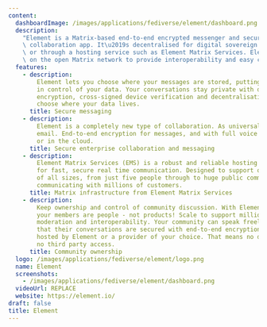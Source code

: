 ```yaml
---
content:
  dashboardImage: /images/applications/fediverse/element/dashboard.png
  description:
    "Element is a Matrix-based end-to-end encrypted messenger and secure\
    \ collaboration app. It\u2019s decentralised for digital sovereign self-hosting,\
    \ or through a hosting service such as Element Matrix Services. Element operates\
    \ on the open Matrix network to provide interoperability and easy connections."
  features:
    - description:
        Element lets you choose where your messages are stored, putting you
        in control of your data. Your conversations stay private with default end-to-end
        encryption, cross-signed device verification and decentralisation to let you
        choose where your data lives.
      title: Secure messaging
    - description:
        Element is a completely new type of collaboration. As universal as
        email. End-to-end encryption for messages, and with full voice and video. On-premise
        or in the cloud.
      title: Secure enterprise collaboration and messaging
    - description:
        Element Matrix Services (EMS) is a robust and reliable hosting service
        for fast, secure real time communication. Designed to support organisations
        of all sizes, from just five people through to huge public communities and companies
        communicating with millions of customers.
      title: Matrix infrastructure from Element Matrix Services
    - description:
        Keep ownership and control of community discussion. With Element,
        your members are people - not products! Scale to support millions, with powerful
        moderation and interoperability. Your community can speak freely in the knowledge
        that their conversations are secured with end-to-end encryption; be that on-premise,
        hosted by Element or a provider of your choice. That means no data mining and
        no third party access.
      title: Community ownership
  logo: /images/applications/fediverse/element/logo.png
  name: Element
  screenshots:
    - /images/applications/fediverse/element/dashboard.png
  videoUrl: REPLACE
  website: https://element.io/
draft: false
title: Element
---
```

